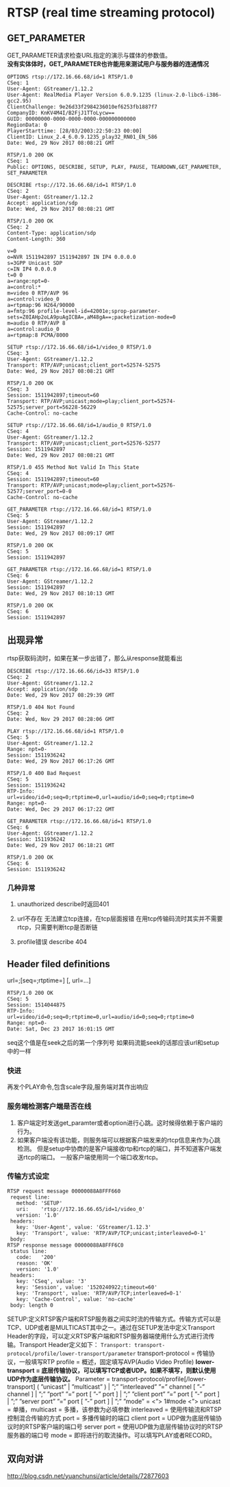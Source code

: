 # RTSP (real time streaming protocol)

## GET_PARAMETER

GET_PARAMETER请求检查URL指定的演示与媒体的参数值。  
**没有实体体时，GET_PARAMETER也许能用来测试用户与服务器的连通情况**

    OPTIONS rtsp://172.16.66.68/id=1 RTSP/1.0
    CSeq: 1
    User-Agent: GStreamer/1.12.2
    User-Agent: RealMedia Player Version 6.0.9.1235 (linux-2.0-libc6-i386-gcc2.95)
    ClientChallenge: 9e26d33f2984236010ef6253fb1887f7
    CompanyID: KnKV4M4I/B2FjJ1TToLycw==
    GUID: 00000000-0000-0000-0000-000000000000
    RegionData: 0
    PlayerStarttime: [28/03/2003:22:50:23 00:00]
    ClientID: Linux_2.4_6.0.9.1235_play32_RN01_EN_586
    Date: Wed, 29 Nov 2017 08:08:21 GMT

    RTSP/1.0 200 OK
    CSeq: 1
    Public: OPTIONS, DESCRIBE, SETUP, PLAY, PAUSE, TEARDOWN,GET_PARAMETER, SET_PARAMETER

    DESCRIBE rtsp://172.16.66.68/id=1 RTSP/1.0
    CSeq: 2
    User-Agent: GStreamer/1.12.2
    Accept: application/sdp
    Date: Wed, 29 Nov 2017 08:08:21 GMT

    RTSP/1.0 200 OK
    CSeq: 2
    Content-Type: application/sdp
    Content-Length: 360

    v=0
    o=NVR 1511942897 1511942897 IN IP4 0.0.0.0
    s=3GPP Unicast SDP 
    c=IN IP4 0.0.0.0
    t=0 0
    a=range:npt=0-
    a=control:*
    m=video 0 RTP/AVP 96
    a=control:video_0
    a=rtpmap:96 H264/90000
    a=fmtp:96 profile-level-id=42001e;sprop-parameter-sets=Z0IAHp2oLA9puAgICBA=,aM48gA==;packetization-mode=0
    m=audio 0 RTP/AVP 8
    a=control:audio_0
    a=rtpmap:8 PCMA/8000

    SETUP rtsp://172.16.66.68/id=1/video_0 RTSP/1.0
    CSeq: 3
    User-Agent: GStreamer/1.12.2
    Transport: RTP/AVP;unicast;client_port=52574-52575
    Date: Wed, 29 Nov 2017 08:08:21 GMT

    RTSP/1.0 200 OK
    CSeq: 3
    Session: 1511942897;timeout=60
    Transport: RTP/AVP;unicast;mode=play;client_port=52574-52575;server_port=56228-56229
    Cache-Control: no-cache

    SETUP rtsp://172.16.66.68/id=1/audio_0 RTSP/1.0
    CSeq: 4
    User-Agent: GStreamer/1.12.2
    Transport: RTP/AVP;unicast;client_port=52576-52577
    Session: 1511942897
    Date: Wed, 29 Nov 2017 08:08:21 GMT

    RTSP/1.0 455 Method Not Valid In This State
    CSeq: 4
    Session: 1511942897;timeout=60
    Transport: RTP/AVP;unicast;mode=play;client_port=52576-52577;server_port=0-0
    Cache-Control: no-cache

    GET_PARAMETER rtsp://172.16.66.68/id=1 RTSP/1.0
    CSeq: 5
    User-Agent: GStreamer/1.12.2
    Session: 1511942897
    Date: Wed, 29 Nov 2017 08:09:17 GMT

    RTSP/1.0 200 OK
    CSeq: 5
    Session: 1511942897

    GET_PARAMETER rtsp://172.16.66.68/id=1 RTSP/1.0
    CSeq: 6
    User-Agent: GStreamer/1.12.2
    Session: 1511942897
    Date: Wed, 29 Nov 2017 08:10:13 GMT

    RTSP/1.0 200 OK
    CSeq: 6
    Session: 1511942897

## 出现异常

rtsp获取码流时，如果在某一步出错了，那么从response就能看出

    DESCRIBE rtsp://172.16.66.66/id=33 RTSP/1.0
    CSeq: 2
    User-Agent: GStreamer/1.12.2
    Accept: application/sdp
    Date: Wed, 29 Nov 2017 08:29:39 GMT

    RTSP/1.0 404 Not Found
    CSeq: 2
    Date: Wed, Nov 29 2017 08:28:06 GMT

    PLAY rtsp://172.16.66.68/id=1 RTSP/1.0
    CSeq: 5
    User-Agent: GStreamer/1.12.2
    Range: npt=0-
    Session: 1511936242 
    Date: Wed, 29 Nov 2017 06:17:26 GMT

    RTSP/1.0 400 Bad Request
    CSeq: 5
    Session: 1511936242
    RTP-Info: url=video/id=0;seq=0;rtptime=0,url=audio/id=0;seq=0;rtptime=0
    Range: npt=0-
    Date: Wed, Dec 29 2017 06:17:22 GMT

    GET_PARAMETER rtsp://172.16.66.68/id=1 RTSP/1.0
    CSeq: 6
    User-Agent: GStreamer/1.12.2
    Session: 1511936242
    Date: Wed, 29 Nov 2017 06:18:21 GMT

    RTSP/1.0 200 OK
    CSeq: 6
    Session: 1511936242

### 几种异常

1.  unauthorized
    describe时返回401

2.  url不存在
    无法建立tcp连接，在tcp层面报错
    在用tcp传输码流时其实并不需要rtcp，只需要判断tcp是否断链

3.  profile错误
    describe 404

## Header filed definitions

url=<URL>;[seq=<seqbase>;rtptime=<timebase>] [, url=...]

```
RTSP/1.0 200 OK
CSeq: 5
Session: 1514044875
RTP-Info: url=video/id=0;seq=0;rtptime=0,url=audio/id=0;seq=0;rtptime=0
Range: npt=0-
Date: Sat, Dec 23 2017 16:01:15 GMT
```

seq这个值是在seek之后的第一个序列号
如果码流能seek的话那应该url和setup中的一样


### 快进
再发个PLAY命令,包含scale字段,服务端对其作出响应

### 服务端检测客户端是否在线
1.  客户端定时发送get_paramter或者option进行心跳。这时候得依赖于客户端的行为。
2.  如果客户端没有该功能，则服务端可以根据客户端发来的rtcp信息来作为心跳检测。
    但是setup中协商的是客户端接收rtp和rtcp的端口，并不知道客户端发送rtcp的端口。
    一般客户端使用同一个端口收发rtcp。

### 传输方式设定

```
RTSP request message 00000088A8FFF660
 request line:
   method: 'SETUP'
   uri:    'rtsp://172.16.66.65/id=1/video_0'
   version: '1.0'
 headers:
   key: 'User-Agent', value: 'GStreamer/1.12.3'
   key: 'Transport', value: 'RTP/AVP/TCP;unicast;interleaved=0-1'
 body:
RTSP response message 00000088A8FFF6C0
 status line:
   code:   '200'
   reason: 'OK'
   version: '1.0'
 headers:
   key: 'CSeq', value: '3'
   key: 'Session', value: '1520240922;timeout=60'
   key: 'Transport', value: 'RTP/AVP/TCP;interleaved=0-1'
   key: 'Cache-Control', value: 'no-cache'
 body: length 0
 ```

 SETUP:定义RTSP客户端和RTSP服务器之间实时流的传输方式。传输方式可以是TCP、UDP或者是MULTICAST其中之一。通过在SETUP发法中定义Transport Header的字段，可以定义RTSP客户端和RTSP服务器端使用什么方式进行流传输。Transport Header定义如下：
      `Transport: transport-protocol/profile/lower-transport/parameter`
      transport-protocol = 传输协议，一般填写RTP
      profile = 概述，固定填写AVP(Audio Video Profile)
      **lower-transport = 底层传输协议，可以填写TCP或者UDP。如果不填写，则默认使用UDP作为底层传输协议。**
      Parameter = transport-protocol/profile[/lower-transport] ( ”unicast” | ”multicast” )
      | ”;” ”interleaved” ”=” channel [ ”-” channel ]
      | ”;” ”port” ”=” port [ ”-” port ]
      | ”;” ”client port” ”=” port [ ”-” port ]
      | ”;” ”server port” ”=” port [ ”-” port ]
      | ”;” ”mode” = <”> 1#mode <”>
      unicast = 单播，multicast = 多播，该参数为必填参数
      interleaved = 使用传输流和RTSP控制混合传输的方式
      port = 多播传输时的端口
      client port = UDP做为底层传输协议时的RTSP客户端的端口号
      server port = 使用UDP做为底层传输协议时的RTSP服务器的端口号
      mode = 即将进行的取流操作。可以填写PLAY或者RECORD。

## 双向对讲
http://blog.csdn.net/yuanchunsi/article/details/72877603